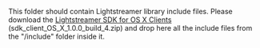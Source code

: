 This folder should contain Lightstreamer library include files. 
Please download the [Lightstreamer SDK for OS X Clients](http://www.lightstreamer.com/download) (sdk_client_OS_X_1.0.0_build_4.zip) and drop here all the include files from the "/include" folder inside it.